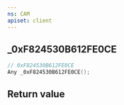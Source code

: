 ```yaml
---
ns: CAM
apiset: client
---
```

## _0xF824530B612FE0CE

```c
// 0xF824530B612FE0CE
Any _0xF824530B612FE0CE();
```



## Return value

